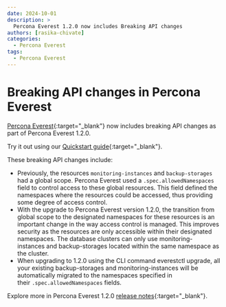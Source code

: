```yaml
---
date: 2024-10-01
description: >
  Percona Everest 1.2.0 now includes Breaking API changes
authors: [rasika-chivate]
categories:
  - Percona Everest
tags:
  - Percona Everest
---
```


# Breaking API changes in Percona Everest

<!-- more -->

[Percona Everest](https://docs.percona.com/everest/index.html){:target="_blank"} now includes breaking API changes as part of Percona Everest 1.2.0. 

Try it out using our [Quickstart guide](https://docs.percona.com/everest/quickstart-guide/quick-install.html){:target="_blank"}.

These breaking API changes include:

- Previously, the resources `monitoring-instances` and `backup-storages` had a global scope. Percona Everest used a `.spec.allowedNamespaces` field to control access to these global resources. This field defined the namespaces where the resources could be accessed, thus providing some degree of access control.
- With the upgrade to Percona Everest version 1.2.0, the transition from global scope to the designated namespaces for these resources is an important change in the way access control is managed. This improves security as the resources are only accessible within their designated namespaces. The database clusters can only use monitoring-instances and backup-storages located within the same namespace as the cluster.
- When upgrading to 1.2.0 using the CLI command everestctl upgrade, all your existing backup-storages and monitoring-instances will be automatically migrated to the namespaces specified in their `.spec.allowedNamespaces` fields.



<!-- more -->

Explore more in Percona Everest 1.2.0 [release notes](https://docs.percona.com/everest/release-notes/Percona-Everest-1.2.0-%282024-10-01%29.html#__tabbed_1_1){:target="_blank"}.

